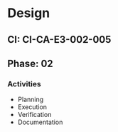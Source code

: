 # Design

## CI: CI-CA-E3-002-005
## Phase: 02

### Activities
- Planning
- Execution
- Verification
- Documentation
